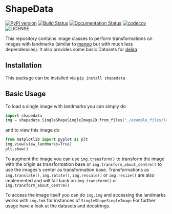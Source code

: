# ShapeData

[![PyPI version](https://badge.fury.io/py/shapedata.svg)](https://badge.fury.io/py/shapedata) [![Build Status](https://travis-ci.com/justusschock/shapedata.svg?token=GsT2RFaJJMxpqLAN3xuh&branch=master)](https://travis-ci.com/justusschock/shapedata) [![Documentation Status](https://readthedocs.org/projects/shapedata/badge/?version=master)](https://shapedata.readthedocs.io/en/master/?badge=master) [![codecov](https://codecov.io/gh/justusschock/shapedata/branch/master/graph/badge.svg?token=PeQndVRdEQ)](https://codecov.io/gh/justusschock/shapedata) ![LICENSE](https://img.shields.io/github/license/justusschock/shapedata.svg)

This repository contains image classes to perform transformations on images with landmarks (similar to [menpo](https://github.com/menpo/menpo) but with much less dependencies). It also provides some basic Datasets for [delira](https://github.com/justusschock/delira)

## Installation
This package can be installed via `pip install shapedata`

## Basic Usage
To load a single image with landmarks you can simply do

```python
import shapedata
img = shapedata.SingleShapeSingleImage2D.from_files("./example_files/lenna.png")
```

and to view this image do
```python
from matplotlib import pyplot as plt
img.view(view_landmarks=True)
plt.show()
```

To augment the image you can use `img.transform()` to transform the image with the origin as transformation base or `img.transform_about_centre()` to use the images's center as transformation base.
Transformations as `img.translate()`, `img.rotate()`, `img.rescale()` or `img.resize()` are also implemented and will fall back on `img.transform()` or `img.transform_about_centre()`

To access the image itself you can do `img.img` and accessing the landmarks works with `img.lmk` for instances of `SingleShapeSingleImage`
For further usage have a look at the datasets and docstrings.

